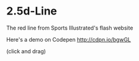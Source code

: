 2.5d-Line
=========

The red line from Sports Illustrated's flash website

Here's a demo on Codepen
http://cdpn.io/bgwGL

(click and drag)
